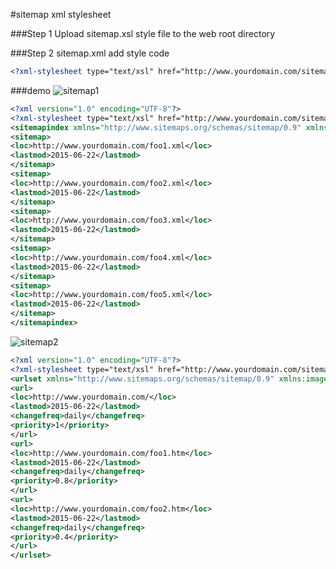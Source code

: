 #sitemap xml stylesheet

###Step 1
Upload sitemap.xsl style file to the web root directory

###Step 2
sitemap.xml add style code
```xml
<?xml-stylesheet type="text/xsl" href="http://www.yourdomain.com/sitemap.xsl"?>
```

###demo
![sitemap1](https://cloud.githubusercontent.com/assets/5467932/8301468/a8ceb2a6-19c0-11e5-9159-55481ceb143a.png)
```xml
<?xml version="1.0" encoding="UTF-8"?>
<?xml-stylesheet type="text/xsl" href="http://www.yourdomain.com/sitemap.xsl"?>
<sitemapindex xmlns="http://www.sitemaps.org/schemas/sitemap/0.9" xmlns:image="http://www.google.com/schemas/sitemap-image/1.1">
<sitemap>
<loc>http://www.yourdomain.com/foo1.xml</loc>
<lastmod>2015-06-22</lastmod>
</sitemap>
<sitemap>
<loc>http://www.yourdomain.com/foo2.xml</loc>
<lastmod>2015-06-22</lastmod>
</sitemap>
<sitemap>
<loc>http://www.yourdomain.com/foo3.xml</loc>
<lastmod>2015-06-22</lastmod>
</sitemap>
<sitemap>
<loc>http://www.yourdomain.com/foo4.xml</loc>
<lastmod>2015-06-22</lastmod>
</sitemap>
<sitemap>
<loc>http://www.yourdomain.com/foo5.xml</loc>
<lastmod>2015-06-22</lastmod>
</sitemap>
</sitemapindex>
```
![sitemap2](https://cloud.githubusercontent.com/assets/5467932/8301470/abe6369e-19c0-11e5-800b-4acc29938726.png)
```xml
<?xml version="1.0" encoding="UTF-8"?>
<?xml-stylesheet type="text/xsl" href="http://www.yourdomain.com/sitemap.xsl"?>
<urlset xmlns="http://www.sitemaps.org/schemas/sitemap/0.9" xmlns:image="http://www.google.com/schemas/sitemap-image/1.1" xmlns:mobile="http://www.google.com/schemas/sitemap-mobile/1.0" xmlns:xhtml="http://www.w3.org/1999/xhtml">
<url>
<loc>http://www.yourdomain.com/</loc>
<lastmod>2015-06-22</lastmod>
<changefreq>daily</changefreq>
<priority>1</priority>
</url>
<url>
<loc>http://www.yourdomain.com/foo1.htm</loc>
<lastmod>2015-06-22</lastmod>
<changefreq>daily</changefreq>
<priority>0.8</priority>
</url>
<url>
<loc>http://www.yourdomain.com/foo2.htm</loc>
<lastmod>2015-06-22</lastmod>
<changefreq>daily</changefreq>
<priority>0.4</priority>
</url>
</urlset>
```